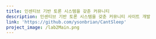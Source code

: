 ```yaml
---
title: 인센티브 기반 토론 시스템을 갖춘 커뮤니티
description: 인센티브 기반 토론 시스템을 갖춘 커뮤니티 사이트 개발
link: 'https://github.com/ysonbrian/CantSleep'
project_image: /lab2Main.png
---
```



